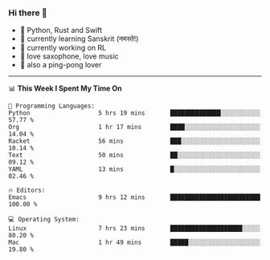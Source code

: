 ### Hi there 👋

- 📙 Python, Rust and Swift
- 🌱 currently learning Sanskrit (नमस्ते!)
- 🔭 currently working on RL
- 🎷 love saxophone, love music
- 🏓 also a ping-pong lover

<!--
**ZiqinGong/ZiqinGong** is a ✨ _special_ ✨ repository because its `README.md` (this file) appears on your GitHub profile.

Here are some ideas to get you started:

- 🔭 I’m currently working on ...
- 🌱 I’m currently learning ...
- 👯 I’m looking to collaborate on ...
- 🤔 I’m looking for help with ...
- 💬 Ask me about ...
- 📫 gongzq0301@sjtu.edu.cn
- 😄 Pronouns: ...
- ⚡ Fun fact: ...
-->

---

<!--START_SECTION:waka-->
📊 **This Week I Spent My Time On** 

```text
💬 Programming Languages: 
Python                   5 hrs 19 mins       ██████████████░░░░░░░░░░░   57.77 % 
Org                      1 hr 17 mins        ████░░░░░░░░░░░░░░░░░░░░░   14.04 % 
Racket                   56 mins             ███░░░░░░░░░░░░░░░░░░░░░░   10.14 % 
Text                     50 mins             ██░░░░░░░░░░░░░░░░░░░░░░░   09.12 % 
YAML                     13 mins             █░░░░░░░░░░░░░░░░░░░░░░░░   02.46 % 

🔥 Editors: 
Emacs                    9 hrs 12 mins       █████████████████████████   100.00 % 

💻 Operating System: 
Linux                    7 hrs 23 mins       ████████████████████░░░░░   80.20 % 
Mac                      1 hr 49 mins        █████░░░░░░░░░░░░░░░░░░░░   19.80 % 
```


<!--END_SECTION:waka-->
